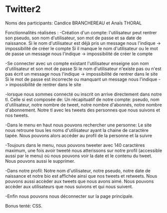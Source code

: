 # Twitter2

Noms des participants: Candice BRANCHEREAU et Anaïs THORAL

Fonctionnalités réalisées : 
  -Création d'un compte: 
    l'utilisateur peut rentrer son pseudo, son nom d'utilisateur, son mot de passe et sa date de naissance.
    Si le nom d'utilisateur est déjà pris un message nous l'indique -> impossibilité de créer le compte
    Si il manque le nom d'utilisateur ou le mot de passe un message nous l'indique -> impossibilité de créer le compte
    
  -Se connecter avec un compte existant 
    l'utilisateur enseigne son nom d'utilisateur et son mot de passe 
    Si le nom d'utilisateur n'existe pas ou n'est pas écrit un message nous l'indique -> impossibilité de rentrer dans le site
    Si le mot de passe est incorrecte ou manquant un message nous l'indique -> impossibilité de rentrer dans le site
   
   -lorsque nous sommes connecté ou inscrit on arrive directement dans notre tl. Celle si est composée de:
    Un récapituatif de notre compte: pseudo, nom d'utilisateur, notre nombre de tweet, notre nombre d'abonnés, notre nombre d'abonnement.
    Notre tl avec les tweets des personnes que nous suivons et nos tweets.
    
   -Dans le menu en haut nous pouvons rechercher une personne:
      Le site nous retroune tous les noms d'utilisateur ayant la chaine de caractère tapée. 
      Nous pouvons alors accéder au profil de la personne et la suivre
     
   -Toujours dans le menu, nous pouvons tweeter avec 140 caractères maximum, une fois avoir tweeté nous atterissons sur notre profil (accessible aussi par le menu) où nous pouvons voir la date et le contenu du tweet. Nous pouvons aussi le supprimer.
    
   -Dans notre profil:
      Notre nom d'utilisateur, notre pseudo, notre date de naissance et notre bio est affichée ainsi que nos tweets et retweets.
      Nous pouvons aussi accèder aux tweets que nous avons aimé.
      Nous pouvons accèder aux utilisateurs que nous suivons et qui nous suivent.
      
   -Enfin nous pouvons nous déconnecter sur la page principale.
     
   Bonus tenté: CSS.
   
   
